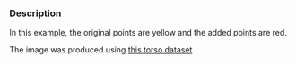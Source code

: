 ### Description

In this example, the original points are yellow and the added points are red.

The image was produced using [this torso dataset](https://github.com/lorensen/VTKWikiExamples/raw/master/Testing/Data/Torso.vtp)
